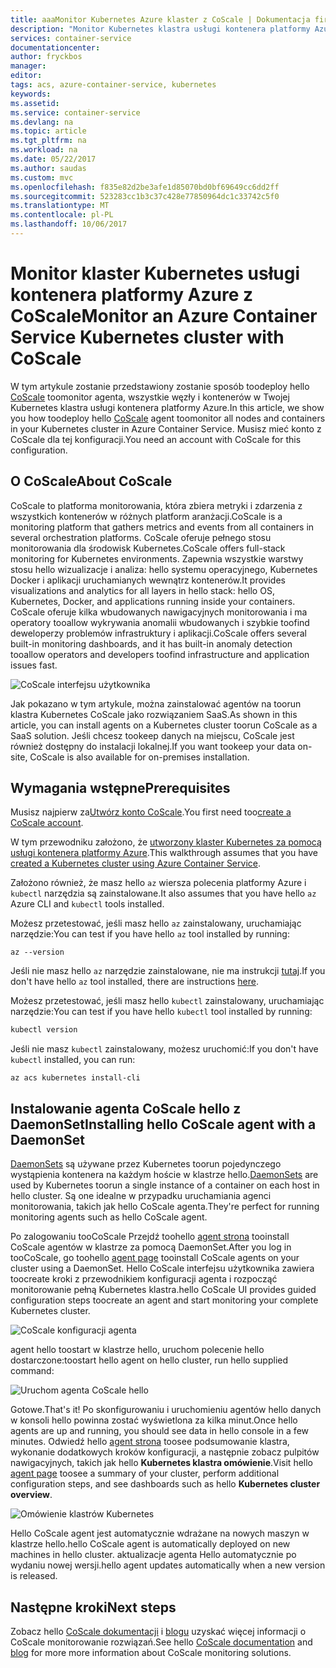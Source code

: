 ```yaml
---
title: aaaMonitor Kubernetes Azure klaster z CoScale | Dokumentacja firmy Microsoft
description: "Monitor Kubernetes klastra usługi kontenera platformy Azure przy użyciu CoScale"
services: container-service
documentationcenter: 
author: fryckbos
manager: 
editor: 
tags: acs, azure-container-service, kubernetes
keywords: 
ms.assetid: 
ms.service: container-service
ms.devlang: na
ms.topic: article
ms.tgt_pltfrm: na
ms.workload: na
ms.date: 05/22/2017
ms.author: saudas
ms.custom: mvc
ms.openlocfilehash: f835e82d2be3afe1d85070bd0bf69649cc6dd2ff
ms.sourcegitcommit: 523283cc1b3c37c428e77850964dc1c33742c5f0
ms.translationtype: MT
ms.contentlocale: pl-PL
ms.lasthandoff: 10/06/2017
---
```

# <a name="monitor-an-azure-container-service-kubernetes-cluster-with-coscale"></a><span data-ttu-id="c5bec-103">Monitor klaster Kubernetes usługi kontenera platformy Azure z CoScale</span><span class="sxs-lookup"><span data-stu-id="c5bec-103">Monitor an Azure Container Service Kubernetes cluster with CoScale</span></span>

<span data-ttu-id="c5bec-104">W tym artykule zostanie przedstawiony zostanie sposób toodeploy hello [CoScale](https://www.coscale.com/) toomonitor agenta, wszystkie węzły i kontenerów w Twojej Kubernetes klastra usługi kontenera platformy Azure.</span><span class="sxs-lookup"><span data-stu-id="c5bec-104">In this article, we show you how toodeploy hello [CoScale](https://www.coscale.com/) agent toomonitor all nodes and containers in your Kubernetes cluster in Azure Container Service.</span></span> <span data-ttu-id="c5bec-105">Musisz mieć konto z CoScale dla tej konfiguracji.</span><span class="sxs-lookup"><span data-stu-id="c5bec-105">You need an account with CoScale for this configuration.</span></span> 


## <a name="about-coscale"></a><span data-ttu-id="c5bec-106">O CoScale</span><span class="sxs-lookup"><span data-stu-id="c5bec-106">About CoScale</span></span> 

<span data-ttu-id="c5bec-107">CoScale to platforma monitorowania, która zbiera metryki i zdarzenia z wszystkich kontenerów w różnych platform aranżacji.</span><span class="sxs-lookup"><span data-stu-id="c5bec-107">CoScale is a monitoring platform that gathers metrics and events from all containers in several orchestration platforms.</span></span> <span data-ttu-id="c5bec-108">CoScale oferuje pełnego stosu monitorowania dla środowisk Kubernetes.</span><span class="sxs-lookup"><span data-stu-id="c5bec-108">CoScale offers full-stack monitoring for Kubernetes environments.</span></span> <span data-ttu-id="c5bec-109">Zapewnia wszystkie warstwy stosu hello wizualizacje i analiza: hello systemu operacyjnego, Kubernetes Docker i aplikacji uruchamianych wewnątrz kontenerów.</span><span class="sxs-lookup"><span data-stu-id="c5bec-109">It provides visualizations and analytics for all layers in hello stack: hello OS, Kubernetes, Docker, and applications running inside your containers.</span></span> <span data-ttu-id="c5bec-110">CoScale oferuje kilka wbudowanych nawigacyjnych monitorowania i ma operatory tooallow wykrywania anomalii wbudowanych i szybkie toofind deweloperzy problemów infrastruktury i aplikacji.</span><span class="sxs-lookup"><span data-stu-id="c5bec-110">CoScale offers several built-in monitoring dashboards, and it has built-in anomaly detection tooallow operators and developers toofind infrastructure and application issues fast.</span></span>

![CoScale interfejsu użytkownika](./media/container-service-kubernetes-coscale/coscale.png)

<span data-ttu-id="c5bec-112">Jak pokazano w tym artykule, można zainstalować agentów na toorun klastra Kubernetes CoScale jako rozwiązaniem SaaS.</span><span class="sxs-lookup"><span data-stu-id="c5bec-112">As shown in this article, you can install agents on a Kubernetes cluster toorun CoScale as a SaaS solution.</span></span> <span data-ttu-id="c5bec-113">Jeśli chcesz tookeep danych na miejscu, CoScale jest również dostępny do instalacji lokalnej.</span><span class="sxs-lookup"><span data-stu-id="c5bec-113">If you want tookeep your data on-site, CoScale is also available for on-premises installation.</span></span>


## <a name="prerequisites"></a><span data-ttu-id="c5bec-114">Wymagania wstępne</span><span class="sxs-lookup"><span data-stu-id="c5bec-114">Prerequisites</span></span>

<span data-ttu-id="c5bec-115">Musisz najpierw za[Utwórz konto CoScale](https://www.coscale.com/free-trial).</span><span class="sxs-lookup"><span data-stu-id="c5bec-115">You first need too[create a CoScale account](https://www.coscale.com/free-trial).</span></span>

<span data-ttu-id="c5bec-116">W tym przewodniku założono, że [utworzony klaster Kubernetes za pomocą usługi kontenera platformy Azure](container-service-kubernetes-walkthrough.md).</span><span class="sxs-lookup"><span data-stu-id="c5bec-116">This walkthrough assumes that you have [created a Kubernetes cluster using Azure Container Service](container-service-kubernetes-walkthrough.md).</span></span>

<span data-ttu-id="c5bec-117">Założono również, że masz hello `az` wiersza polecenia platformy Azure i `kubectl` narzędzia są zainstalowane.</span><span class="sxs-lookup"><span data-stu-id="c5bec-117">It also assumes that you have hello `az` Azure CLI and `kubectl` tools installed.</span></span>

<span data-ttu-id="c5bec-118">Możesz przetestować, jeśli masz hello `az` zainstalowany, uruchamiając narzędzie:</span><span class="sxs-lookup"><span data-stu-id="c5bec-118">You can test if you have hello `az` tool installed by running:</span></span>

```azurecli
az --version
```

<span data-ttu-id="c5bec-119">Jeśli nie masz hello `az` narzędzie zainstalowane, nie ma instrukcji [tutaj](/cli/azure/install-azure-cli).</span><span class="sxs-lookup"><span data-stu-id="c5bec-119">If you don't have hello `az` tool installed, there are instructions [here](/cli/azure/install-azure-cli).</span></span>

<span data-ttu-id="c5bec-120">Możesz przetestować, jeśli masz hello `kubectl` zainstalowany, uruchamiając narzędzie:</span><span class="sxs-lookup"><span data-stu-id="c5bec-120">You can test if you have hello `kubectl` tool installed by running:</span></span>

```bash
kubectl version
```

<span data-ttu-id="c5bec-121">Jeśli nie masz `kubectl` zainstalowany, możesz uruchomić:</span><span class="sxs-lookup"><span data-stu-id="c5bec-121">If you don't have `kubectl` installed, you can run:</span></span>

```azurecli
az acs kubernetes install-cli
```

## <a name="installing-hello-coscale-agent-with-a-daemonset"></a><span data-ttu-id="c5bec-122">Instalowanie agenta CoScale hello z DaemonSet</span><span class="sxs-lookup"><span data-stu-id="c5bec-122">Installing hello CoScale agent with a DaemonSet</span></span>
<span data-ttu-id="c5bec-123">[DaemonSets](https://kubernetes.io/docs/concepts/workloads/controllers/daemonset/) są używane przez Kubernetes toorun pojedynczego wystąpienia kontenera na każdym hoście w klastrze hello.</span><span class="sxs-lookup"><span data-stu-id="c5bec-123">[DaemonSets](https://kubernetes.io/docs/concepts/workloads/controllers/daemonset/) are used by Kubernetes toorun a single instance of a container on each host in hello cluster.</span></span>
<span data-ttu-id="c5bec-124">Są one idealne w przypadku uruchamiania agenci monitorowania, takich jak hello CoScale agenta.</span><span class="sxs-lookup"><span data-stu-id="c5bec-124">They're perfect for running monitoring agents such as hello CoScale agent.</span></span>

<span data-ttu-id="c5bec-125">Po zalogowaniu tooCoScale Przejdź toohello [agent strona](https://app.coscale.com/) tooinstall CoScale agentów w klastrze za pomocą DaemonSet.</span><span class="sxs-lookup"><span data-stu-id="c5bec-125">After you log in tooCoScale, go toohello [agent page](https://app.coscale.com/) tooinstall CoScale agents on your cluster using a DaemonSet.</span></span> <span data-ttu-id="c5bec-126">Hello CoScale interfejsu użytkownika zawiera toocreate kroki z przewodnikiem konfiguracji agenta i rozpocząć monitorowanie pełną Kubernetes klastra.</span><span class="sxs-lookup"><span data-stu-id="c5bec-126">hello CoScale UI provides guided configuration steps toocreate an agent and start monitoring your complete Kubernetes cluster.</span></span>

![CoScale konfiguracji agenta](./media/container-service-kubernetes-coscale/installation.png)

<span data-ttu-id="c5bec-128">agent hello toostart w klastrze hello, uruchom polecenie hello dostarczone:</span><span class="sxs-lookup"><span data-stu-id="c5bec-128">toostart hello agent on hello cluster, run hello supplied command:</span></span>

![Uruchom agenta CoScale hello](./media/container-service-kubernetes-coscale/agent_script.png)

<span data-ttu-id="c5bec-130">Gotowe.</span><span class="sxs-lookup"><span data-stu-id="c5bec-130">That's it!</span></span> <span data-ttu-id="c5bec-131">Po skonfigurowaniu i uruchomieniu agentów hello danych w konsoli hello powinna zostać wyświetlona za kilka minut.</span><span class="sxs-lookup"><span data-stu-id="c5bec-131">Once hello agents are up and running, you should see data in hello console in a few minutes.</span></span> <span data-ttu-id="c5bec-132">Odwiedź hello [agent strona](https://app.coscale.com/) toosee podsumowanie klastra, wykonanie dodatkowych kroków konfiguracji, a następnie zobacz pulpitów nawigacyjnych, takich jak hello **Kubernetes klastra omówienie**.</span><span class="sxs-lookup"><span data-stu-id="c5bec-132">Visit hello [agent page](https://app.coscale.com/) toosee a summary of your cluster, perform additional configuration steps, and see dashboards such as hello **Kubernetes cluster overview**.</span></span>

![Omówienie klastrów Kubernetes](./media/container-service-kubernetes-coscale/dashboard_clusteroverview.png)

<span data-ttu-id="c5bec-134">Hello CoScale agent jest automatycznie wdrażane na nowych maszyn w klastrze hello.</span><span class="sxs-lookup"><span data-stu-id="c5bec-134">hello CoScale agent is automatically deployed on new machines in hello cluster.</span></span> <span data-ttu-id="c5bec-135">aktualizacje agenta Hello automatycznie po wydaniu nowej wersji.</span><span class="sxs-lookup"><span data-stu-id="c5bec-135">hello agent updates automatically when a new version is released.</span></span>


## <a name="next-steps"></a><span data-ttu-id="c5bec-136">Następne kroki</span><span class="sxs-lookup"><span data-stu-id="c5bec-136">Next steps</span></span>

<span data-ttu-id="c5bec-137">Zobacz hello [CoScale dokumentacji](http://docs.coscale.com/) i [blogu](https://www.coscale.com/blog) uzyskać więcej informacji o CoScale monitorowanie rozwiązań.</span><span class="sxs-lookup"><span data-stu-id="c5bec-137">See hello [CoScale documentation](http://docs.coscale.com/) and [blog](https://www.coscale.com/blog) for more more information about CoScale monitoring solutions.</span></span> 

